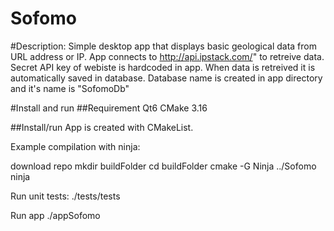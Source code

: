 # Sofomo

#Description:
Simple desktop app that displays basic geological data from URL address or IP.
App connects to http://api.ipstack.com/" to retreive data. Secret API key of webiste is hardcoded in app.
When data is retreived it is automatically saved in database. Database name is created in app directory and it's name is "SofomoDb"

#Install and run
##Requirement
Qt6
CMake 3.16

##Install/run
App is created with CMakeList.

Example compilation with ninja:

download repo
mkdir buildFolder
cd buildFolder
cmake -G Ninja ../Sofomo
ninja

Run unit tests:
./tests/tests

Run app
./appSofomo